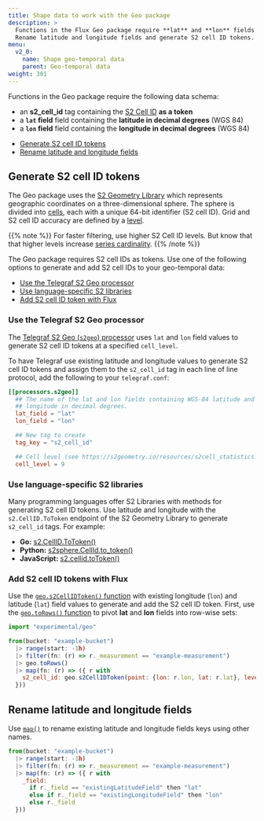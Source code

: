 ```yaml
---
title: Shape data to work with the Geo package
description: >
  Functions in the Flux Geo package require **lat** and **lon** fields and an **s2_cell_id** tag.
  Rename latitude and longitude fields and generate S2 cell ID tokens.
menu:
  v2_0:
    name: Shape geo-temporal data
    parent: Geo-temporal data
weight: 301
---
```


Functions in the Geo package require the following data schema:

- an **s2_cell_id** tag containing the [S2 Cell ID](https://s2geometry.io/devguide/s2cell_hierarchy.html#s2cellid-numbering)
  **as a token**
- a **`lat` field** field containing the **latitude in decimal degrees** (WGS 84)
- a **`lon` field** field containing the **longitude in decimal degrees** (WGS 84)

<!--  -->
- [Generate S2 cell ID tokens](#generate-s2-cell-id-tokens)  
- [Rename latitude and longitude fields](#rename-latitude-and-longitude-fields)


## Generate S2 cell ID tokens
The Geo package uses the [S2 Geometry Library](https://s2geometry.io/) which
represents geographic coordinates on a three-dimensional sphere.
The sphere is divided into [cells](https://s2geometry.io/devguide/s2cell_hierarchy),
each with a unique 64-bit identifier (S2 cell ID).
Grid and S2 cell ID accuracy are defined by a [level](https://s2geometry.io/resources/s2cell_statistics).

{{% note %}}
For faster filtering, use higher S2 Cell ID levels.
But know that that higher levels increase [series cardinality](/v2.0/reference/glossary/#series-cardinality).
{{% /note %}}

The Geo package requires S2 cell IDs as tokens.
Use one of the following options to generate and add S2 cell IDs to your geo-temporal data:

- [Use the Telegraf S2 Geo processor](#use-the-telegraf-s2-geo-processor)
- [Use language-specific S2 libraries](#use-language-specific-s2-libraries)
- [Add S2 cell ID token with Flux](#add-s2-cell-id-token-with-flux)

### Use the Telegraf S2 Geo processor
The [Telegraf S2 Geo (`s2geo`) processor](https://github.com/influxdata/telegraf/tree/master/plugins/processors/s2geo)
uses `lat` and `lon` field values to generate S2 cell ID tokens at a specified `cell_level`.

To have Telegraf use existing latitude
and longitude values to generate S2 cell ID tokens and assign them to the `s2_cell_id`
tag in each line of line protocol, add the following to your `telegraf.conf`:

```toml
[[processors.s2geo]]
  ## The name of the lat and lon fields containing WGS-84 latitude and
  ## longitude in decimal degrees.
  lat_field = "lat"
  lon_field = "lon"

  ## New tag to create
  tag_key = "s2_cell_id"

  ## Cell level (see https://s2geometry.io/resources/s2cell_statistics.html)
  cell_level = 9
```

### Use language-specific S2 libraries
Many programming languages offer S2 Libraries with methods for generating S2 cell ID tokens.
Use latitude and longitude with the `s2.CellID.ToToken` endpoint of the S2 Geometry
Library to generate `s2_cell_id` tags. For example:

- **Go:** [s2.CellID.ToToken()](https://godoc.org/github.com/golang/geo/s2#CellID.ToToken)
- **Python:** [s2sphere.CellId.to_token()](https://s2sphere.readthedocs.io/en/latest/api.html#s2sphere.CellId)
- **JavaScript:** [s2.cellid.toToken()](https://github.com/mapbox/node-s2/blob/master/API.md#cellidtotoken---string)

### Add S2 cell ID tokens with Flux
Use the [`geo.s2CellIDToken()` function](/v2.0/reference/flux/stdlib/experimental/geo/s2cellidtoken/)
with existing longitude (`lon`) and latitude (`lat`) field values to generate and add the S2 cell ID token.
First, use the [`geo.toRows()` function](/v2.0/reference/flux/stdlib/experimental/geo/torows/)
to pivot **lat** and **lon** fields into row-wise sets:

```js
import "experimental/geo"

from(bucket: "example-bucket")
  |> range(start: -1h)
  |> filter(fn: (r) => r._measurement == "example-measurement")
  |> geo.toRows()
  |> map(fn: (r) => ({ r with
    s2_cell_id: geo.s2CellIDToken(point: {lon: r.lon, lat: r.lat}, level: 10)
  }))
```

## Rename latitude and longitude fields
Use [`map()`](/v2.0/reference/flux/stdlib/built-in/transformations/map/) to rename
existing latitude and longitude fields keys using other names.

```js
from(bucket: "example-bucket")
  |> range(start: -1h)
  |> filter(fn: (r) => r._measurement == "example-measurement")
  |> map(fn: (r) => ({ r with
    _field:
      if r._field == "existingLatitudeField" then "lat"
      else if r._field == "existingLongitudeField" then "lon"
      else r._field
  }))
```
